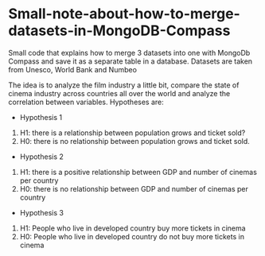 # Small-note-about-how-to-merge-datasets-in-MongoDB-Compass
Small code that explains how to merge 3 datasets into one with MongoDb Compass and save it as a separate table in a database. Datasets are taken from Unesco, World Bank and  Numbeo<br>

The idea is to analyze the film industry a little bit, compare the state of cinema industry across countries all over the world and analyze the correlation between variables. Hypotheses are:

- Hypothesis 1
1. H1: there is a relationship between population grows and ticket sold?
2. H0: there is no relationship between population grows and ticket sold.<br>


- Hypothesis 2
1. H1: there is a positive relationship between GDP and number of cinemas per country
2. H0: there is no relationship between GDP and number of cinemas per country <br>


- Hypothesis 3
1. H1: People who live in developed country buy more tickets in cinema
2. H0: People who live in developed country do not buy more tickets in cinema<br>



